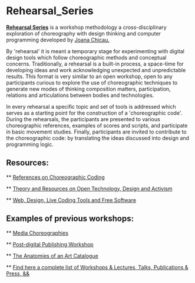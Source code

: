 # Rehearsal_Series

**[Rehearsal Series](http://joanachicau.com/rehearsal_series.html)** is a workshop methodology a cross-disciplinary exploration of choreography with design thinking and computer programming developed by [Joana Chicau.](http://joanachicau.com)

By 'rehearsal' it is meant a temporary stage for experimenting with digital design tools which follow choreographic methods and conceptual concerns. Traditionally, a rehearsal is a built-in process, a space-time for developing ideas and work acknowledging unexpected and unpredictable results. This format is very similar to an open workshop, open to any participants curious to explore the use of choreographic techniques to generate new modes of thinking composition matters, participation, relations and articulations between bodies and technologies. 

In every rehearsal a specific topic and set of tools is addressed which serves as a starting point for the construction of a 'choreographic code'. During the rehearsals, the participants are presented to various choreographic references, examples of scores and scripts, and participate in basic movement studies. Finally, participants are invited to contribute to the choreographic code: by translating the ideas discussed into design and programming logic. 



## Resources:

  ** [References on Choreographic Coding](https://github.com/JoBCB/Rehearsal_Series/wiki/References-on-Choreographic-Coding)
  
  ** [Theory and Resources on Open Technology, Design and Activism](https://github.com/JoBCB/Rehearsal_Series/wiki/Resources-and-Theory-on-Open-Technology-and-Design)
  
  ** [Web, Design, Live Coding Tools and Free Software](https://github.com/JoBCB/Rehearsal_Series/wiki/Web,-Design,-Live-Coding-Tools-and-Free-Software)


## Examples of previous workshops:

  ** [Media Choreographies](https://hackersanddesigners.nl/s/Summer_Academy_2018/p/Media_Choreographies:_rehearsal_series)
  
  ** [Post-digital Publishing Workshop](https://instrumentinventors.org/event/reading-room-28-post-digital-publishing-workshop/)
  
  ** [The Anatomies of an Art Catalogue](https://monoskop.org/Exhibition_Library#Joana_Chicau)
  
  ** [Find here a complete list of Workshops & Lectures, Talks, Publications & Press, &&](http://joanachicau.com/joana_chicau_cv.pdf)


